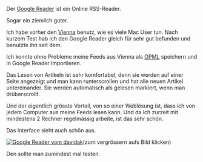 <!--
.. title: Google Reader
.. slug: 351-google-reader
.. date: 2008-01-26 11:00:13
.. tags: Google,Mac,RSS Reader,Internet
.. description: 
.. type: text
-->

Der [Google Reader](http://www.google.com/reader) ist ein Online RSS-Reader.
<!-- TEASER_END -->

Sogar ein ziemlich guter.

Ich habe vorher den [Vienna](http://www.opencommunity.co.uk/vienna2.php) benutz, wie es viele Mac User tun.
Nach kurzem Test hab ich den Google Reader gleich für sehr gut befunden und benutzte ihn seit dem.

Ich konnte ohne Probleme meine Feeds aus Vienna als [OPML](http://de.wikipedia.org/wiki/OPML) speichern und in Google Reader importieren.


Das Lesen von Artikeln ist sehr komfortabel, denn sie werden auf einer Seite angezeigt und man kann runterscrollen und hat alle neuen Artikel untereinander.
Sie werden automatisch als gelesen markiert, wenn man drüberscrollt.

Und der eigentlich grösste Vorteil, von so einer Weblösung ist, dass ich von jedem Computer aus meine Feeds lesen kann.
Und da ich zurzeit mit mindestens 2 Rechner regelmässig arbeite, ist das sehr schön.

Das Interface sieht auch schön aus.

[![Google Reader vom davidak](/images/greader.jpg)](/images/greadergross.jpg)(zum vergrössern aufs Bild klicken)

Den sollte man zumindest mal testen.

